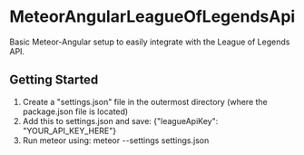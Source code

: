 # MeteorAngularLeagueOfLegendsApi
Basic Meteor-Angular setup to easily integrate with the League of Legends API.

## Getting Started
1. Create a "settings.json" file in the outermost directory (where the package.json file is located)
2. Add this to settings.json and save: {"leagueApiKey": "YOUR_API_KEY_HERE"}
3. Run meteor using: meteor --settings settings.json
